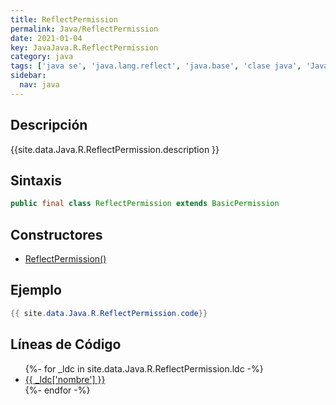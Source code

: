 ```yaml
---
title: ReflectPermission
permalink: Java/ReflectPermission
date: 2021-01-04
key: JavaJava.R.ReflectPermission
category: java
tags: ['java se', 'java.lang.reflect', 'java.base', 'clase java', 'Java 1.2']
sidebar: 
  nav: java
---
```


## Descripción
{{site.data.Java.R.ReflectPermission.description }}

## Sintaxis
~~~java
public final class ReflectPermission extends BasicPermission
~~~

## Constructores
* [ReflectPermission()](/Java/ReflectPermission/ReflectPermission/)

## Ejemplo
~~~java
{{ site.data.Java.R.ReflectPermission.code}}
~~~

## Líneas de Código
<ul>
{%- for _ldc in site.data.Java.R.ReflectPermission.ldc -%}
   <li>
       <a href="{{_ldc['url'] }}">{{ _ldc['nombre'] }}</a>
   </li>
{%- endfor -%}
</ul>
